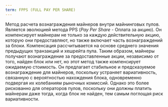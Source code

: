 ```yaml
---
term: FPPS (FULL PAY PER SHARE)
---
```


Метод расчета вознаграждения майнеров внутри майнинговых пулов. Является эволюцией метода PPS (*Pay Per Share* - Оплата за акцию). Он компенсирует майнерам не только за каждую действительную акцию, которую они предоставляют, но также включает часть вознаграждений за блоки. Компенсация рассчитывается на основе среднего значения предыдущих транзакций и хешрейта пула. Таким образом, майнеры получают вознаграждение за предоставленные акции, независимо от того, найден блок или нет, но этот метод также компенсирует ожидаемую стоимость. Он предлагает стабильное и предсказуемое вознаграждение для майнеров, поскольку устраняет вариативность, связанную с вероятностью нахождения блока, одновременно подвергая их колебаниям рыночных комиссий. Однако это более рискованно для операторов пулов, поскольку они должны платить майнерам даже тогда, когда блок не найден, тем самым поглощая риск вариативности.